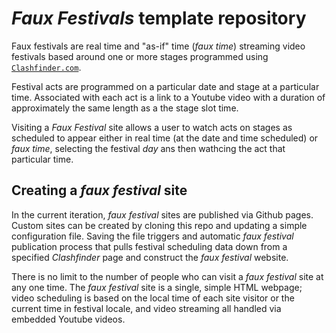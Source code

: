 # *Faux Festivals* template repository

Faux festivals are real time and "as-if" time (*faux time*) streaming video  festivals based around one or more stages programmed using [`Clashfinder.com`](https://clashfinder.com).

Festival acts are programmed on a particular date and stage at a particular time. Associated with each act is a link to a Youtube video with a duration of approximately the same length as a the stage slot time.

Visiting a *Faux Festival* site allows a user to watch acts on stages as scheduled to appear either in real time (at the date and time scheduled) or *faux time*, selecting the festival *day* ans then wathcing the act that particular time.


## Creating a *faux festival* site

In the current iteration, *faux festival* sites are published via Github pages. Custom sites can be created by cloning this repo and updating a simple configuration file. Saving the file triggers and automatic *faux festival* publication process that pulls festival scheduling data down from a specified *Clashfinder* page and construct the *faux festival* website.

There is no limit to the number of people who can visit a *faux festival* site at any one time. The *faux festival* site is a single, simple HTML webpage; video scheduling is based on the local time of each site visitor or the current time in festival locale, and video streaming all handled via embedded Youtube videos.

